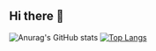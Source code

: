 ## Hi there 👋
![Anurag's GitHub stats](https://github-readme-stats.vercel.app/api?username=Zzz12138zz&show_icons=true&theme=radical)
[![Top Langs](https://github-readme-stats.vercel.app/api/top-langs/?username=Zzz12138zz&layout=compact)](https://github.com/anuraghazra/github-readme-stats)


<!--
**Zzz12138zz/Zzz12138zz** is a ✨ _special_ ✨ repository because its `README.md` (this file) appears on your GitHub profile.

Here are some ideas to get you started:

- 🔭 I’m currently working on ...
- 🌱 I’m currently learning ...
- 👯 I’m looking to collaborate on ...
- 🤔 I’m looking for help with ...
- 💬 Ask me about ...
- 📫 How to reach me: ...
- 😄 Pronouns: ...
- ⚡ Fun fact: ...
-->
